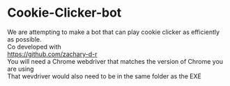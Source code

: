 # Cookie-Clicker-bot
We are attempting to make a bot that can play cookie clicker as efficiently as possible.  
Co developed with  
https://github.com/zachary-d-r  
You will need a Chrome webdriver that matches the version of Chrome you are using  
That wevdriver would also need to be in the same folder as the EXE  

